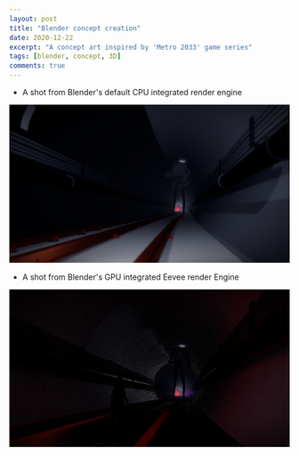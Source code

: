 ```yaml
---
layout: post
title: "Blender concept creation"
date: 2020-12-22
excerpt: "A concept art inspired by 'Metro 2033' game series"
tags: [blender, concept, 3D]
comments: true
---
```


* A shot from Blender's default CPU integrated render engine

<img src="\assets\img\BlenderConcept1\DefaultCPUengine.png"/>

* A shot from Blender's GPU integrated Eevee render Engine

<img src="\assets\img\BlenderConcept1\eveeEngine.png"/>